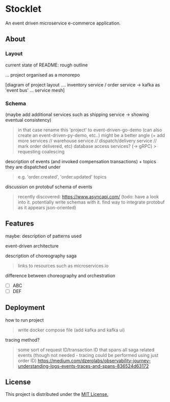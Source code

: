 # Stocklet

An event driven microservice e-commerce application.

## About

### Layout

current state of README: rough outline

... project organised as a monorepo

[diagram of project layout .... inventory service / order service -> kafka as 'event bus' ... service mesh]

### Schema

(maybe add additional services such as shipping service -> showing eventual consistency)
  > in that case rename this 'project' to event-driven-go-demo (can also create an event-driven-py-demo, etc..)
  > might be a better angle (+ add more services // warehouse service // dispatch/delivery service // mark order delivered, etc)
  > database access services? (-> gRPC)
    > requesting coalescing

description of events (and invoked compensation transactions) + topics they are dispatched under
  > e.g. 'order.created', 'order.updated' topics

discussion on protobuf schema of events
  > recently discovered: <https://www.asyncapi.com/> (todo: have a look into it. potentially write schemas with it. find way to integrate protobuf as it appears json-oriented)

## Features

maybe: description of patterns used

event-driven architecture

description of choreography saga
  > links to resources such as microservices.io

difference between choreography and orchestration

- [ ] ABC
- [ ] DEF

## Deployment

how to run project
  > write docker compose file (add kafka and kafka ui)

tracing method?
  > some sort of request ID/transaction ID that spans all saga related events (though not needed - tracing could be performed using just order ID)
  > <https://medium.com/dzerolabs/observability-journey-understanding-logs-events-traces-and-spans-836524d63172>

## License

This project is distributed under the [MIT License.](/LICENSE)
